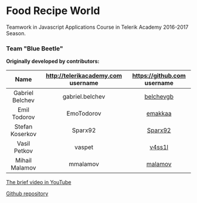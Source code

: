 # Food Recipe World 
Teamwork in Javascript Applications Course in Telerik Academy 2016-2017 Season.

### Team "Blue Beetle"

**Originally developed by contributors:**

|       Name        | http://telerikacademy.com username |              https://github.com username              |
|:-----------------:|:----------------------------------:|:-----------------------------------------------------:|
| Gabriel Belchev   |           gabriel.belchev          | [belchevgb](https://github.com/belchevgb)             |
| Emil Todorov      |           EmoTodorov               | [emakkaa](https://github.com/emakkaa)                 |
| Stefan Koserkov   |           Sparx92                  | [Sparx92](https://github.com/Sparx92)                 |
| Vasil Petkov      |           vaspet                   | [v4ss1l](https://github.com/nadejdanicolova)          |
| Mihail Malamov    |           mmalamov                 | [malamov](https://github.com/malamov)                 |


[The brief video in YouTube](https://www.youtube.com/watch?v=sMq9Xs7U104&feature=youtu.be)

[Github repository](https://github.com/belchevgb/Food-Recipe-World)
